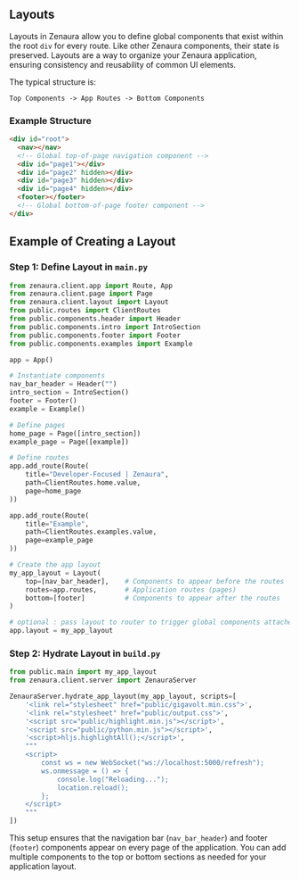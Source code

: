 ## Layouts

Layouts in Zenaura allow you to define global components that exist within the root `div` for every route. Like other Zenaura components, their state is preserved. Layouts are a way to organize your Zenaura application, ensuring consistency and reusability of common UI elements.

The typical structure is:

```
Top Components -> App Routes -> Bottom Components
```

### Example Structure

```html
<div id="root">
  <nav></nav>
  <!-- Global top-of-page navigation component -->
  <div id="page1"></div>
  <div id="page2" hidden></div>
  <div id="page3" hidden></div>
  <div id="page4" hidden></div>
  <footer></footer>
  <!-- Global bottom-of-page footer component -->
</div>
```

## Example of Creating a Layout

### Step 1: Define Layout in `main.py`

```python
from zenaura.client.app import Route, App
from zenaura.client.page import Page
from zenaura.client.layout import Layout
from public.routes import ClientRoutes
from public.components.header import Header
from public.components.intro import IntroSection
from public.components.footer import Footer
from public.components.examples import Example

app = App()

# Instantiate components
nav_bar_header = Header("")
intro_section = IntroSection()
footer = Footer()
example = Example()

# Define pages
home_page = Page([intro_section])
example_page = Page([example])

# Define routes
app.add_route(Route(
    title="Developer-Focused | Zenaura",
    path=ClientRoutes.home.value,
    page=home_page
))

app.add_route(Route(
    title="Example",
    path=ClientRoutes.examples.value,
    page=example_page
))

# Create the app layout
my_app_layout = Layout(
    top=[nav_bar_header],    # Components to appear before the routes
    routes=app.routes,       # Application routes (pages)
    bottom=[footer]          # Components to appear after the routes
)

# optional : pass layout to router to trigger global components attached lifecycle method
app.layout = my_app_layout
```

### Step 2: Hydrate Layout in `build.py`

```python
from public.main import my_app_layout
from zenaura.client.server import ZenauraServer

ZenauraServer.hydrate_app_layout(my_app_layout, scripts=[
    '<link rel="stylesheet" href="public/gigavolt.min.css">',
    '<link rel="stylesheet" href="public/output.css">',
    '<script src="public/highlight.min.js"></script>',
    '<script src="public/python.min.js"></script>',
    '<script>hljs.highlightAll();</script>',
    """
    <script>
        const ws = new WebSocket("ws://localhost:5000/refresh");
        ws.onmessage = () => {
            console.log("Reloading...");
            location.reload();
        };
    </script>
    """
])
```

This setup ensures that the navigation bar (`nav_bar_header`) and footer (`footer`) components appear on every page of the application. You can add multiple components to the top or bottom sections as needed for your application layout.
